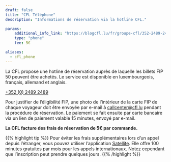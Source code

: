 ```yaml
---
draft: false
title: "CFL Téléphone"
description: "Informations de réservation via la hotline CFL."

params:
    additional_info_link: "https://blogcfl.lu/fr/groupe-cfl/352-2489-2489-des-questions-un-numero-pour-vous-tenir-informes"
    type: "phone"
    fee: 5€

aliases:
  - cfl_phone
---
```


La CFL propose une hotline de réservation auprès de laquelle les billets FIP 50 peuvent être achetés. Le service est disponible en luxembourgeois, français, allemand et anglais.

[+352 (0) 2489 2489](tel:+35224892489)

Pour justifier de l’éligibilité FIP, une photo de l’intérieur de la carte FIP de chaque voyageur doit être envoyée par e-mail à [callcenter@cfl.lu](mailto:callcenter@cfl.lu) pendant la procédure de réservation. Le paiement se fait ensuite par carte bancaire via un lien de paiement valable 15 minutes, envoyé par e-mail.

**La CFL facture des frais de réservation de 5€ par commande.**

{{% highlight tip %}}
Pour éviter les frais supplémentaires lors d’un appel depuis l’étranger, vous pouvez utiliser l’application [Satellite](https://www.satellite.me/). Elle offre 100 minutes gratuites par mois pour les appels internationaux. Notez cependant que l’inscription peut prendre quelques jours.
{{% /highlight %}}
